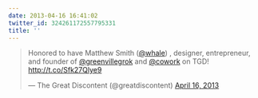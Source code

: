 ```yaml
---
date: 2013-04-16 16:41:02
twitter_id: 324261172557795331
title: ''
---
```


<blockquote class="twitter-tweet"><p lang="en" dir="ltr">Honored to have Matthew Smith (<a href="https://twitter.com/whale?ref_src=twsrc%5Etfw">@whale</a>) , designer, entrepreneur, and founder of <a href="https://twitter.com/greenvillegrok?ref_src=twsrc%5Etfw">@greenvillegrok</a> and <a href="https://twitter.com/cowork?ref_src=twsrc%5Etfw">@cowork</a> on TGD! <a href="http://t.co/Sfk27Qlye9">http://t.co/Sfk27Qlye9</a></p>&mdash; The Great Discontent (@greatdiscontent) <a href="https://twitter.com/greatdiscontent/status/324258645653217281?ref_src=twsrc%5Etfw">April 16, 2013</a></blockquote>
<script async src="https://platform.twitter.com/widgets.js" charset="utf-8"></script>
